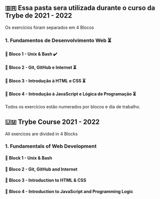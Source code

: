 ## :brazil: Essa pasta sera utilizada durante o curso da Trybe de 2021 - 2022

Os exercícios foram separados em 4 Blocos

### 1. Fundamentos de Desenvolvimento Web :hourglass_flowing_sand:

####  :pushpin: Bloco 1 - Unix & Bash :heavy_check_mark:

####  :pushpin: Bloco 2 - Git, GitHub e Internet :hourglass_flowing_sand:

####  :pushpin: Bloco 3 - Introdução à HTML e CSS :hourglass_flowing_sand:

####  :pushpin: Bloco 4 - Introdução à JavaScript e Lógica de Programação :hourglass_flowing_sand:

Todos os exercícios estão numerados por blocos e dia de trabalho.

## :us_outlying_islands: Trybe Course 2021 - 2022

All exercices are divided in 4 Blocks

### 1. Fundamentals of Web Development

####  :pushpin: Block 1 - Unix & Bash 

####  :pushpin: Bloco 2 - Git, GitHub and Internet 

####  :pushpin: Bloco 3 - Introduction to HTML & CSS 

####  :pushpin: Bloco 4 - Introduction to JavaScript and Programming Logic
